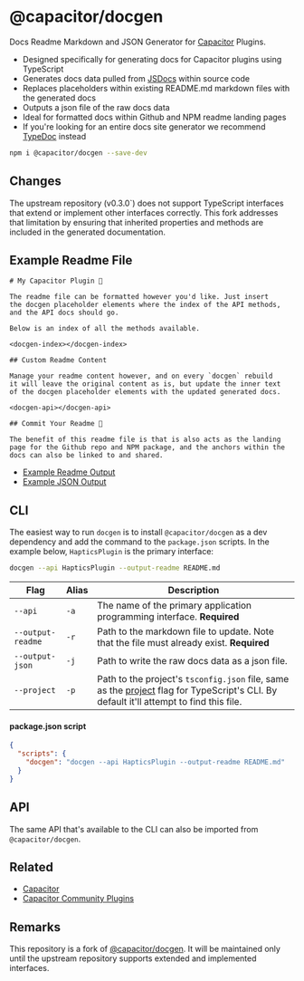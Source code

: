 # @capacitor/docgen

Docs Readme Markdown and JSON Generator for [Capacitor](https://capacitorjs.com/) Plugins.

- Designed specifically for generating docs for Capacitor plugins using TypeScript
- Generates docs data pulled from [JSDocs](https://en.wikipedia.org/wiki/JSDoc) within source code
- Replaces placeholders within existing README.md markdown files with the generated docs
- Outputs a json file of the raw docs data
- Ideal for formatted docs within Github and NPM readme landing pages
- If you're looking for an entire docs site generator we recommend [TypeDoc](https://typedoc.org/) instead

```bash
npm i @capacitor/docgen --save-dev
```

## Changes

The upstream repository (v0.3.0`) does not support TypeScript interfaces that extend or implement other interfaces correctly.
This fork addresses that limitation by ensuring that inherited properties and methods are included in the generated documentation.

## Example Readme File

```
# My Capacitor Plugin 🔌

The readme file can be formatted however you'd like. Just insert
the docgen placeholder elements where the index of the API methods,
and the API docs should go.

Below is an index of all the methods available.

<docgen-index></docgen-index>

## Custom Readme Content

Manage your readme content however, and on every `docgen` rebuild
it will leave the original content as is, but update the inner text
of the docgen placeholder elements with the updated generated docs.

<docgen-api></docgen-api>

## Commit Your Readme 🚀

The benefit of this readme file is that is also acts as the landing
page for the Github repo and NPM package, and the anchors within the
docs can also be linked to and shared.
```

- [Example Readme Output](https://github.com/ionic-team/capacitor-docgen/blob/main/src/test/README.md)
- [Example JSON Output](https://github.com/ionic-team/capacitor-docgen/blob/main/src/test/docs.json)

## CLI

The easiest way to run `docgen` is to install `@capacitor/docgen` as a dev dependency
and add the command to the `package.json` scripts. In the example below,
`HapticsPlugin` is the primary interface:

```bash
docgen --api HapticsPlugin --output-readme README.md
```

| Flag              | Alias | Description                                                                                                                                                                                                  |
| ----------------- | ----- | ------------------------------------------------------------------------------------------------------------------------------------------------------------------------------------------------------------ |
| `--api`           | `-a`  | The name of the primary application programming interface. **Required**                                                                                                                                      |
| `--output-readme` | `-r`  | Path to the markdown file to update. Note that the file must already exist. **Required**                                                                                                                     |
| `--output-json`   | `-j`  | Path to write the raw docs data as a json file.                                                                                                                                                              |
| `--project`       | `-p`  | Path to the project's `tsconfig.json` file, same as the [project](https://www.typescriptlang.org/docs/handbook/compiler-options.html) flag for TypeScript's CLI. By default it'll attempt to find this file. |

#### package.json script

```json
{
  "scripts": {
    "docgen": "docgen --api HapticsPlugin --output-readme README.md"
  }
}
```

## API

The same API that's available to the CLI can also be imported from `@capacitor/docgen`.

## Related

- [Capacitor](https://capacitorjs.com/)
- [Capacitor Community Plugins](https://github.com/capacitor-community)

## Remarks

This repository is a fork of [@capacitor/docgen](https://github.com/ionic-team/capacitor-docgen). It will be maintained only until the upstream repository supports
extended and implemented interfaces.
